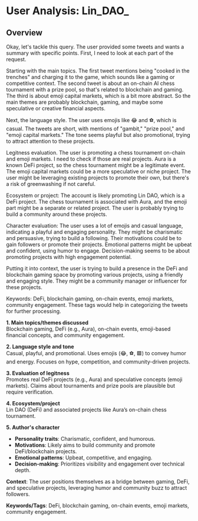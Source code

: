 # User Analysis: Lin_DAO_

## Overview

<think>
Okay, let's tackle this query. The user provided some tweets and wants a summary with specific points. First, I need to look at each part of the request.

Starting with the main topics. The first tweet mentions being "cooked in the trenches" and charging it to the game, which sounds like a gaming or competitive context. The second tweet is about an on-chain AI chess tournament with a prize pool, so that's related to blockchain and gaming. The third is about emoji capital markets, which is a bit more abstract. So the main themes are probably blockchain, gaming, and maybe some speculative or creative financial aspects.

Next, the language style. The user uses emojis like 😂 and ⚽, which is casual. The tweets are short, with mentions of "gambit," "prize pool," and "emoji capital markets." The tone seems playful but also promotional, trying to attract attention to these projects.

Legitness evaluation. The user is promoting a chess tournament on-chain and emoji markets. I need to check if those are real projects. Aura is a known DeFi project, so the chess tournament might be a legitimate event. The emoji capital markets could be a more speculative or niche project. The user might be leveraging existing projects to promote their own, but there's a risk of greenwashing if not careful.

Ecosystem or project: The account is likely promoting Lin DAO, which is a DeFi project. The chess tournament is associated with Aura, and the emoji part might be a separate or related project. The user is probably trying to build a community around these projects.

Character evaluation: The user uses a lot of emojis and casual language, indicating a playful and engaging personality. They might be charismatic and persuasive, trying to build a following. Their motivations could be to gain followers or promote their projects. Emotional patterns might be upbeat and confident, using humor to engage. Decision-making seems to be about promoting projects with high engagement potential.

Putting it into context, the user is trying to build a presence in the DeFi and blockchain gaming space by promoting various projects, using a friendly and engaging style. They might be a community manager or influencer for these projects.

Keywords: DeFi, blockchain gaming, on-chain events, emoji markets, community engagement. These tags would help in categorizing the tweets for further processing.
</think>

**1. Main topics/themes discussed**  
Blockchain gaming, DeFi (e.g., Aura), on-chain events, emoji-based financial concepts, and community engagement.  

**2. Language style and tone**  
Casual, playful, and promotional. Uses emojis (😂, ⚽, 🟩) to convey humor and energy. Focuses on hype, competition, and community-driven projects.  

**3. Evaluation of legitness**  
Promotes real DeFi projects (e.g., Aura) and speculative concepts (emoji markets). Claims about tournaments and prize pools are plausible but require verification.  

**4. Ecosystem/project**  
Lin DAO (DeFi) and associated projects like Aura’s on-chain chess tournament.  

**5. Author's character**  
- **Personality traits**: Charismatic, confident, and humorous.  
- **Motivations**: Likely aims to build community and promote DeFi/blockchain projects.  
- **Emotional patterns**: Upbeat, competitive, and engaging.  
- **Decision-making**: Prioritizes visibility and engagement over technical depth.  

**Context**: The user positions themselves as a bridge between gaming, DeFi, and speculative projects, leveraging humor and community buzz to attract followers.  

**Keywords/Tags**: DeFi, blockchain gaming, on-chain events, emoji markets, community engagement.